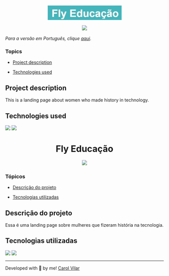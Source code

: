 <p align='center'> <img src="./assets/flyLogo.jpg" alt="the logo of Fly Educação"> </p>

<div align='center'>
	<img src="http://img.shields.io/static/v1?label=STATUS&message=DEVELOPING&color=yellow&style=for-the-badge"/>
</div>

_Para a versão em Português, clique [aqui](#portuguese)._


### Topics

- [Project description](#project-description)

- [Technologies used](#technologies-used)

<!-- - [What I learned](#what-I-learned)

- [Access the Project](#access-the-project)

- [Features](#features)

- [Application](#aplication) -->


## Project description

<p align="justify">

This is a landing page about women who made history in technology.

</p>

## Technologies used

<div>
  <img src="https://img.shields.io/badge/HTML5-E34F26?style=for-the-badge&logo=html5&logoColor=white">
  <img src="https://img.shields.io/badge/CSS3-1572B6?style=for-the-badge&logo=css3&logoColor=white">
<!--   <img src="https://img.shields.io/badge/JavaScript-F7DF1E?style=for-the-badge&logo=javascript&logoColor=black"> -->
</div>

<!-- ## What I learned


## Access the Project

You can [access the project here](https://bo83dev.github.io/alura-plus) 

Mobile

<img src="./.gif" alt="mobile screen gif">

Desktop 

<img src="./.gif" alt="desktop screen gif">
-->


<div id="portuguese">


<h1 align='center'> Fly Educação </h1>


<div align='center'>
	<img src="http://img.shields.io/static/v1?label=STATUS&message=DEVELOPING&color=yellow&style=for-the-badge"/>
</div>


### Tópicos 

- [Descrição do projeto](#descrição-do-projeto)

- [Tecnologias utilizadas](#tecnologias-utilizadas)

<!-- - [O que aprendi](#o-que-aprendi)

- [Acesse o projeto](#acesse-o-projeto)

- [Funcionalidades](#funcionalidades)

- [Aplicação](#aplicação)

// - [Abrir e rodar o projeto](#abrir-e-rodar-o-projeto) // -->


## Descrição do projeto 

<p align="justify">

Essa é uma landing page sobre mulheres que fizeram história na tecnologia.

</p>


## Tecnologias utilizadas

<div>
  <img src="https://img.shields.io/badge/HTML5-E34F26?style=for-the-badge&logo=html5&logoColor=white">
  <img src="https://img.shields.io/badge/CSS3-1572B6?style=for-the-badge&logo=css3&logoColor=white">
  <!--   <img src="https://img.shields.io/badge/JavaScript-F7DF1E?style=for-the-badge&logo=javascript&logoColor=black"> -->
</div>

<!-- ## O que aprendi

## Acesse o projeto

Você pode [acessar o projeto aqui](https://bo83dev.github.io/testimonials-project/) 

Mobile

<img src="./.gif" alt="mobile screen gif">

Desktop 

<img src="./.gif" alt=desktop screen gif"> -->

<hr>

Developed with 🧡 by me!  [Carol Vilar](https://www.linkedin.com/in/carolinebarbosavilar/)




